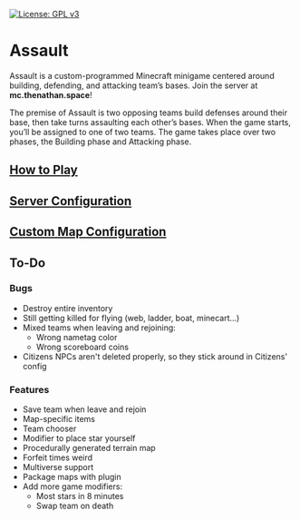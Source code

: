[![License: GPL v3](https://img.shields.io/badge/License-GPLv3-blue.svg)](https://www.gnu.org/licenses/gpl-3.0)

# Assault

Assault is a custom-programmed Minecraft minigame centered around building, defending, and attacking team’s bases. Join
the server at **mc.thenathan.space**!

The premise of Assault is two opposing teams build defenses around their base, then take turns assaulting each other’s
bases. When the game starts, you’ll be assigned to one of two teams. The game takes place over two phases, the Building
phase and Attacking phase.

## [How to Play](https://github.com/TheKingElessar/Assault/wiki/How-to-Play)

## [Server Configuration](https://github.com/TheKingElessar/Assault/wiki/Plugin-Configuration)

## [Custom Map Configuration](https://github.com/TheKingElessar/Assault/wiki/Map-Configuration)

## To-Do

### Bugs

- Destroy entire inventory
- Still getting killed for flying (web, ladder, boat, minecart...)
- Mixed teams when leaving and rejoining:
    - Wrong nametag color
    - Wrong scoreboard coins
- Citizens NPCs aren't deleted properly, so they stick around in Citizens' config

### Features

- Save team when leave and rejoin
- Map-specific items
- Team chooser
- Modifier to place star yourself
- Procedurally generated terrain map
- Forfeit times weird
- Multiverse support
- Package maps with plugin
- Add more game modifiers:
    - Most stars in 8 minutes
    - Swap team on death